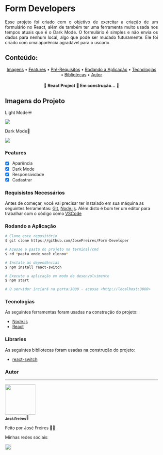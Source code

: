 # Form Developers

<p align="justify">Esse projeto foi criado com o objetivo de exercitar a criação de um formulário no React, além de também ter uma
ferramenta muito usada nos tempos atuais que é o Dark Mode. O formulário é simples e não envia os dados para nenhum local, 
algo que pode ser mudado futuramente. Ele foi criado com uma aparência agradável para o usúario.</p>

## Conteúdo:

<p align="center">
 <a href="#imagens-do-projeto">Imagens</a> •
 <a href="#features">Features</a> •
 <a href="#requisistos-necessários">Pré-Requisitos</a> •
 <a href="#rodando-a-aplicação">Rodando a Aplicação</a> •
 <a href="#tecnologias">Tecnologias</a> • 
 <a href="#libraries">Bibliotecas</a> • 
 <a href="#autor">Autor</a>
</p>

<h4 align="center"> 
	🚧  React Project 🚀 Em construção...  🚧
</h4>

## Imagens do Projeto

<p>Light Mode☀️</p>
<img src="https://user-images.githubusercontent.com/88195769/179406015-4a39afdf-8bf3-4a15-92c4-169d40fdd2e3.png" />
<p>Dark Mode🌙</p>
<img src="https://user-images.githubusercontent.com/88195769/179406454-742da62d-87ab-472d-8877-78f3f970b314.png" />

### Features

- [x] Aparência
- [x] Dark Mode
- [x] Responsividade
- [x] Cadastrar

### Requisistos Necessários

Antes de começar, você vai precisar ter instalado em sua máquina as seguintes ferramentas:
[Git](https://git-scm.com), [Node.js](https://nodejs.org/en/). 
Além disto é bom ter um editor para trabalhar com o código como [VSCode](https://code.visualstudio.com/)

### Rodando a Aplicação

```bash
# Clone este repositório
$ git clone https://github.com/JoseFreires/Form-Developer

# Acesse a pasta do projeto no terminal/cmd
$ cd *pasta onde você clonou*

# Instale as dependências
$ npm install react-switch

# Execute a aplicação em modo de desenvolvimento
$ npm start

# O servidor inciará na porta:3000 - acesse <http://localhost:3000>
```

### Tecnologias

As seguintes ferramentas foram usadas na construção do projeto:

- [Node.js](https://nodejs.org/en/)
- [React](https://pt-br.reactjs.org/)

### Libraries

As seguintes bibliotecas foram usadas na construção do projeto:

- [react-switch](https://www.npmjs.com/package/react-switch)


### Autor
---

<a href="https://github.com/JoseFreires">
 <img src="https://avatars.githubusercontent.com/u/88195769?v=4" width="100px;" alt=""/>
 <br />
 <sub><b>José Freires</b></sub></a>🦊
</a>


Feito por José Freires 🦊🦊 

Minhas redes sociais:


<a href="https://www.linkedin.com/in/josé-guilherme-silva-freires-27b778227" type="_blank">
	<img style="width: 20px;
	cursor: pointer;" src="https://github.com/JoseFreires/Form-Developer/assets/88195769/09f91f04-cc38-469c-b65f-0e233b6a4359" />
</a>
